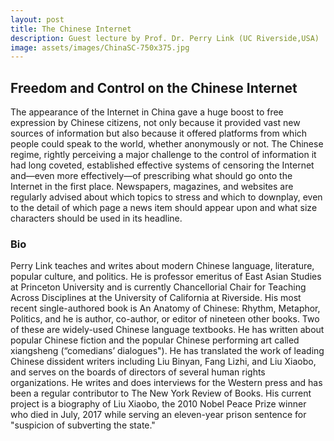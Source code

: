 ```yaml
---
layout: post
title: The Chinese Internet
description: Guest lecture by Prof. Dr. Perry Link (UC Riverside,USA)
image: assets/images/ChinaSC-750x375.jpg
---
```

## Freedom and Control on the Chinese Internet

The appearance of the Internet in China gave a huge boost to free expression by Chinese citizens, not only because it provided vast new sources of information but also because it offered platforms from which people could speak to the world, whether anonymously or not.  The Chinese regime, rightly perceiving a major challenge to the control of information it had long coveted, established effective systems of censoring the Internet and—even more effectively—of prescribing what should go onto the Internet in the first place.  Newspapers, magazines, and websites are regularly advised about which topics to stress and which to downplay, even to the detail of which page a news item should appear upon and what size characters should be used in its headline.

### Bio
Perry Link teaches and writes about modern Chinese language, literature, popular culture, and politics.  He is professor emeritus of East Asian Studies at Princeton University and is currently Chancellorial Chair for Teaching Across Disciplines at the University of California at Riverside.  His most recent single-authored book is An Anatomy of Chinese: Rhythm, Metaphor, Politics, and he is author, co-author, or editor of nineteen other books.  Two of these are widely-used Chinese language textbooks. He has written about popular Chinese fiction and the popular Chinese performing art called xiangsheng (“comedians’ dialogues"). He has translated the work of leading Chinese dissident writers including Liu Binyan, Fang Lizhi, and Liu Xiaobo, and serves on the boards of directors of several human rights organizations.  He writes and does interviews for the Western press and has been a regular contributor to The New York Review of Books. His current project is a biography of Liu Xiaobo, the 2010 Nobel Peace Prize winner who died in July, 2017 while serving an eleven-year prison sentence for "suspicion of subverting the state."
